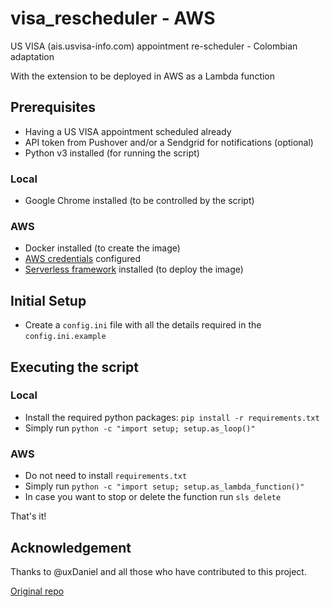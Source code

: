 # visa_rescheduler - AWS

US VISA (ais.usvisa-info.com) appointment re-scheduler - Colombian adaptation

With the extension to be deployed in AWS as a Lambda function

## Prerequisites

- Having a US VISA appointment scheduled already
- API token from Pushover and/or a Sendgrid for notifications (optional)
- Python v3 installed (for running the script)

### Local

- Google Chrome installed (to be controlled by the script)

### AWS

- Docker installed (to create the image)
- [AWS credentials](https://docs.aws.amazon.com/cli/latest/userguide/cli-configure-quickstart.html) configured
- [Serverless framework](https://www.serverless.com/framework/docs/getting-started#installation) installed (to deploy the image)

## Initial Setup

- Create a `config.ini` file with all the details required in the `config.ini.example`

## Executing the script

### Local
- Install the required python packages: `pip install -r requirements.txt`
- Simply run `python -c "import setup; setup.as_loop()"`

### AWS
- Do not need to install `requirements.txt`
- Simply run `python -c "import setup; setup.as_lambda_function()"`
- In case you want to stop or delete the function run `sls delete`


That's it!

## Acknowledgement

Thanks to @uxDaniel and all those who have contributed to this project.

[Original repo](https://github.com/uxDaniel/visa_rescheduler)
